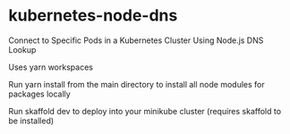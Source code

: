 # kubernetes-node-dns
Connect to Specific Pods in a Kubernetes Cluster Using Node.js DNS Lookup

Uses yarn workspaces

Run yarn install from the main directory to install all node modules for packages locally

Run skaffold dev to deploy into your minikube cluster (requires skaffold to be installed)
